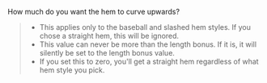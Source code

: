 
How much do you want the hem to curve upwards?

> - This applies only to the baseball and slashed hem styles. If you chose a straight hem, this will be ignored.
> - This value can never be more than the length bonus. If it is, it will silently be set to the length bonus value.
> - If you set this to zero, you'll get a straight hem regardless of what hem style you pick.
